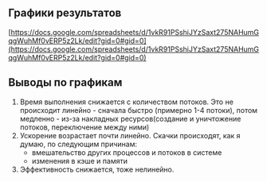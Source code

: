 ## Графики результатов
[https://docs.google.com/spreadsheets/d/1vkR91PSshiJYzSaxt275NAHumGqgWuhMf0vERP5z2Lk/edit?gid=0#gid=0](https://docs.google.com/spreadsheets/d/1vkR91PSshiJYzSaxt275NAHumGqgWuhMf0vERP5z2Lk/edit?gid=0#gid=0)

## Выводы по графикам
1. Время выполнения снижается с количеством потоков. Это не происходит линейно - сначала быстро (примерно 1-4 потоки), потом медленно - из-за накладных ресурсов(создание и уничтожение потоков, переключение между ними)
2. Ускорение возрастает почти линейно. Скачки происходят, как я думаю, по следующим причинам:
   - вмешательство других процессов и потоков в системе  
   - изменения в кэше и памяти
3. Эффективность снижается, тоже нелинейно.

